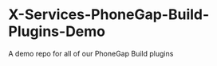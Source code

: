 X-Services-PhoneGap-Build-Plugins-Demo
======================================

A demo repo for all of our PhoneGap Build plugins
